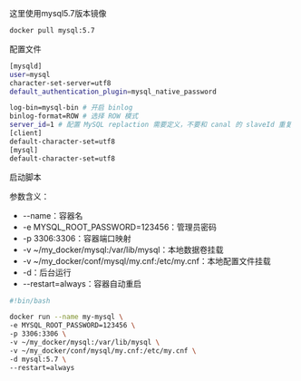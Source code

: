 这里使用mysql5.7版本镜像
```bash
docker pull mysql:5.7
```

配置文件  
```bash
[mysqld]
user=mysql
character-set-server=utf8
default_authentication_plugin=mysql_native_password

log-bin=mysql-bin # 开启 binlog
binlog-format=ROW # 选择 ROW 模式
server_id=1 # 配置 MySQL replaction 需要定义，不要和 canal 的 slaveId 重复
[client]
default-character-set=utf8
[mysql]
default-character-set=utf8
```

启动脚本  

参数含义：  
- --name：容器名
- -e MYSQL_ROOT_PASSWORD=123456：管理员密码
- -p 3306:3306：容器端口映射
- -v ~/my_docker/mysql:/var/lib/mysql：本地数据卷挂载
- -v ~/my_docker/conf/mysql/my.cnf:/etc/my.cnf：本地配置文件挂载
- -d：后台运行
- --restart=always：容器自动重启
```bash
#!bin/bash

docker run --name my-mysql \
-e MYSQL_ROOT_PASSWORD=123456 \
-p 3306:3306 \
-v ~/my_docker/mysql:/var/lib/mysql \
-v ~/my_docker/conf/mysql/my.cnf:/etc/my.cnf \
-d mysql:5.7 \
--restart=always
```